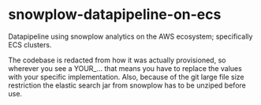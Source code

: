 # snowplow-datapipeline-on-ecs
Datapipeline using snowplow analytics on the AWS ecosystem; specifically ECS clusters.

The codebase is redacted from how it was actually provisioned, so wherever you see a YOUR_... that means you have to replace the values with your specific implementation. Also, because of the git large file size restriction the elastic search jar from snowplow has to be unziped before use.
